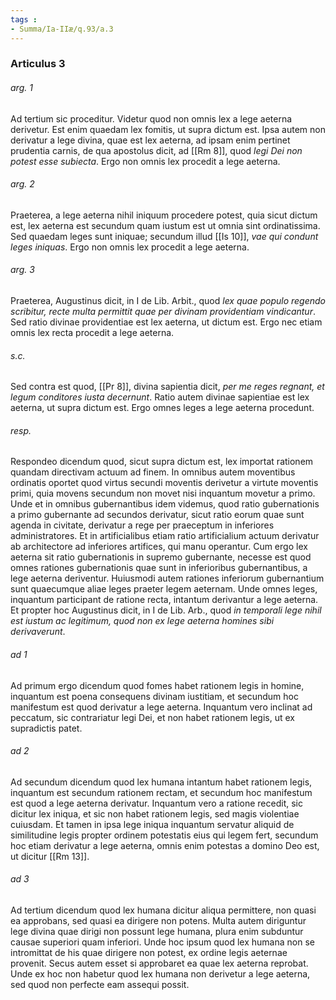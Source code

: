 ```yaml
---
tags : 
- Summa/Ia-IIæ/q.93/a.3
---
```


### Articulus 3

###### arg. 1
Ad tertium sic proceditur. Videtur quod non omnis lex a lege aeterna derivetur. Est enim quaedam lex fomitis, ut supra dictum est. Ipsa autem non derivatur a lege divina, quae est lex aeterna, ad ipsam enim pertinet prudentia carnis, de qua apostolus dicit, ad [[Rm 8]], quod *legi Dei non potest esse subiecta*. Ergo non omnis lex procedit a lege aeterna.

###### arg. 2
Praeterea, a lege aeterna nihil iniquum procedere potest, quia sicut dictum est, lex aeterna est secundum quam iustum est ut omnia sint ordinatissima. Sed quaedam leges sunt iniquae; secundum illud [[Is 10]], *vae qui condunt leges iniquas*. Ergo non omnis lex procedit a lege aeterna.

###### arg. 3
Praeterea, Augustinus dicit, in I de Lib. Arbit., quod *lex quae populo regendo scribitur, recte multa permittit quae per divinam providentiam vindicantur*. Sed ratio divinae providentiae est lex aeterna, ut dictum est. Ergo nec etiam omnis lex recta procedit a lege aeterna.

###### s.c.
Sed contra est quod, [[Pr 8]], divina sapientia dicit, *per me reges regnant, et legum conditores iusta decernunt*. Ratio autem divinae sapientiae est lex aeterna, ut supra dictum est. Ergo omnes leges a lege aeterna procedunt.

###### resp.
Respondeo dicendum quod, sicut supra dictum est, lex importat rationem quandam directivam actuum ad finem. In omnibus autem moventibus ordinatis oportet quod virtus secundi moventis derivetur a virtute moventis primi, quia movens secundum non movet nisi inquantum movetur a primo. Unde et in omnibus gubernantibus idem videmus, quod ratio gubernationis a primo gubernante ad secundos derivatur, sicut ratio eorum quae sunt agenda in civitate, derivatur a rege per praeceptum in inferiores administratores. Et in artificialibus etiam ratio artificialium actuum derivatur ab architectore ad inferiores artifices, qui manu operantur. Cum ergo lex aeterna sit ratio gubernationis in supremo gubernante, necesse est quod omnes rationes gubernationis quae sunt in inferioribus gubernantibus, a lege aeterna deriventur. Huiusmodi autem rationes inferiorum gubernantium sunt quaecumque aliae leges praeter legem aeternam. Unde omnes leges, inquantum participant de ratione recta, intantum derivantur a lege aeterna. Et propter hoc Augustinus dicit, in I de Lib. Arb., quod *in temporali lege nihil est iustum ac legitimum, quod non ex lege aeterna homines sibi derivaverunt*.

###### ad 1
Ad primum ergo dicendum quod fomes habet rationem legis in homine, inquantum est poena consequens divinam iustitiam, et secundum hoc manifestum est quod derivatur a lege aeterna. Inquantum vero inclinat ad peccatum, sic contrariatur legi Dei, et non habet rationem legis, ut ex supradictis patet.

###### ad 2
Ad secundum dicendum quod lex humana intantum habet rationem legis, inquantum est secundum rationem rectam, et secundum hoc manifestum est quod a lege aeterna derivatur. Inquantum vero a ratione recedit, sic dicitur lex iniqua, et sic non habet rationem legis, sed magis violentiae cuiusdam. Et tamen in ipsa lege iniqua inquantum servatur aliquid de similitudine legis propter ordinem potestatis eius qui legem fert, secundum hoc etiam derivatur a lege aeterna, omnis enim potestas a domino Deo est, ut dicitur [[Rm 13]].

###### ad 3
Ad tertium dicendum quod lex humana dicitur aliqua permittere, non quasi ea approbans, sed quasi ea dirigere non potens. Multa autem diriguntur lege divina quae dirigi non possunt lege humana, plura enim subduntur causae superiori quam inferiori. Unde hoc ipsum quod lex humana non se intromittat de his quae dirigere non potest, ex ordine legis aeternae provenit. Secus autem esset si approbaret ea quae lex aeterna reprobat. Unde ex hoc non habetur quod lex humana non derivetur a lege aeterna, sed quod non perfecte eam assequi possit.

